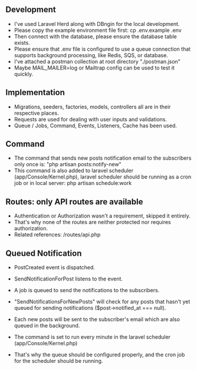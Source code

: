 ## Development
* I've used Laravel Herd along with DBngin for the local development.
* Please copy the example environment file first: cp .env.example .env
* Then connect with the database, please ensure the database table exists.
* Please ensure that .env file is configured to use a queue connection that supports background processing, like Redis, SQS, or database.
* I've attached a postman collection at root directory "./postman.json"
* Maybe MAIL_MAILER=log or Mailtrap config can be used to test it quickly.

## Implementation
* Migrations, seeders, factories, models, controllers all are in their respective places.
* Requests are used for dealing with user inputs and validations.
* Queue / Jobs, Command, Events, Listeners, Cache has been used.

## Command
* The command that sends new posts notification email to the subscribers only once is: "php artisan posts:notify-new"
* This command is also added to laravel scheduler (app/Console/Kernel.php), laravel scheduler should be running as a cron job or in local server: php artisan schedule:work

## Routes: only API routes are available
* Authentication or Authorization wasn't a requirement, skipped it entirely.
* That's why none of the routes are neither protected nor requires authorization.
* Related references: /routes/api.php


## Queued Notification
* PostCreated event is dispatched.
* SendNotificationForPost listens to the event.
* A job is queued to send the notifications to the subscribers.

* "SendNotificationsForNewPosts" will check for any posts that hasn't yet queued for sending notifications ($post->notified_at === null).
* Each new posts will be sent to the subscriber's email which are also queued in the background.

* The command is set to run every minute in the laravel scheduler (app/Console/Kernel.php)

* That's why the queue should be configured properly, and the cron job for the scheduler should be running.
